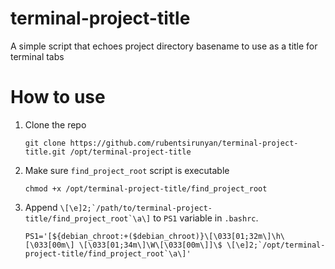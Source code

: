 # terminal-project-title
A simple script that echoes project directory basename to use as a title for terminal tabs

# How to use

1. Clone the repo
	```
    git clone https://github.com/rubentsirunyan/terminal-project-title.git /opt/terminal-project-title
	```
2. Make sure `find_project_root` script is executable
	```
    chmod +x /opt/terminal-project-title/find_project_root
	```	
3. Append ``\[\e]2;`/path/to/terminal-project-title/find_project_root`\a\]`` to `PS1` variable in `.bashrc`.
	```
    PS1='[${debian_chroot:+($debian_chroot)}\[\033[01;32m\]\h\[\033[00m\] \[\033[01;34m\]\W\[\033[00m\]]\$ \[\e]2;`/opt/terminal-project-title/find_project_root`\a\]'
	```
